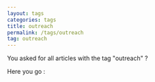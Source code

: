 ```yaml
---
layout: tags
categories: tags
title: outreach
permalink: /tags/outreach
tag: outreach
---
```

You asked for all articles with the tag "outreach" ?

Here you go :
